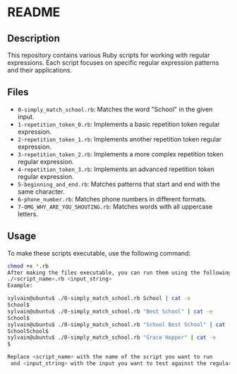 # README

## Description

This repository contains various Ruby scripts for working with regular expressions. Each script focuses on specific regular expression patterns and their applications.

## Files

- `0-simply_match_school.rb`: Matches the word "School" in the given input.
- `1-repetition_token_0.rb`: Implements a basic repetition token regular expression.
- `2-repetition_token_1.rb`: Implements another repetition token regular expression.
- `3-repetition_token_2.rb`: Implements a more complex repetition token regular expression.
- `4-repetition_token_3.rb`: Implements an advanced repetition token regular expression.
- `5-beginning_and_end.rb`: Matches patterns that start and end with the same character.
- `6-phone_number.rb`: Matches phone numbers in different formats.
- `7-OMG_WHY_ARE_YOU_SHOUTING.rb`: Matches words with all uppercase letters.

## Usage

To make these scripts executable, use the following command:

```bash
chmod +x *.rb
After making the files executable, you can run them using the following syntax:
./<script_name>.rb <input_string>
Example:

sylvain@ubuntu$ ./0-simply_match_school.rb School | cat -e
School$
sylvain@ubuntu$ ./0-simply_match_school.rb "Best School" | cat -e
School$
sylvain@ubuntu$ ./0-simply_match_school.rb "School Best School" | cat -e
SchoolSchool$
sylvain@ubuntu$ ./0-simply_match_school.rb "Grace Hopper" | cat -e
$

Replace <script_name> with the name of the script you want to run
 and <input_string> with the input you want to test against the regular expression.
